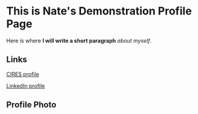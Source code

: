 # This is Nate's Demonstration Profile Page
Here is where **I will write a short paragraph** *about myself*.

## Links
[CIRES profile](https://cires.colorado.edu/people/nathan-quarderer)

[LinkedIn profile](https://www.linkedin.com/in/nathan-quarderer-69726b191/)

## Profile Photo
